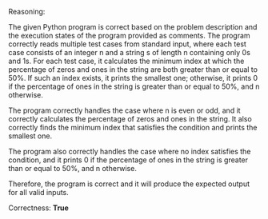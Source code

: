 Reasoning:

The given Python program is correct based on the problem description and the execution states of the program provided as comments. The program correctly reads multiple test cases from standard input, where each test case consists of an integer n and a string s of length n containing only 0s and 1s. For each test case, it calculates the minimum index at which the percentage of zeros and ones in the string are both greater than or equal to 50%. If such an index exists, it prints the smallest one; otherwise, it prints 0 if the percentage of ones in the string is greater than or equal to 50%, and n otherwise.

The program correctly handles the case where n is even or odd, and it correctly calculates the percentage of zeros and ones in the string. It also correctly finds the minimum index that satisfies the condition and prints the smallest one.

The program also correctly handles the case where no index satisfies the condition, and it prints 0 if the percentage of ones in the string is greater than or equal to 50%, and n otherwise.

Therefore, the program is correct and it will produce the expected output for all valid inputs.

Correctness: **True**
